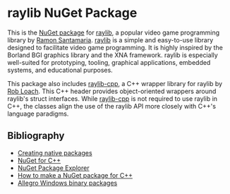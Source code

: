 # raylib NuGet Package

This is the [NuGet package](https://www.nuget.org/packages/raylib/) for [raylib](https://github.com/raysan5/raylib), a popular video game programming library by [Ramon Santamaria](https://github.com/raysan5). [raylib](https://www.raylib.com) is a simple and easy-to-use library designed to facilitate video game programming. It is highly inspired by the Borland BGI graphics library and the XNA framework. raylib is especially well-suited for prototyping, tooling, graphical applications, embedded systems, and educational purposes.

This package also includes [raylib-cpp](https://github.com/RobLoach/raylib-cpp), a C++ wrapper library for raylib by [Rob Loach](https://github.com/RobLoach). This C++ header provides object-oriented wrappers around raylib's struct interfaces. While [raylib-cpp](https://robloach.github.io/raylib-cpp) is not required to use raylib in C++, the classes align the use of the raylib API more closely with C++'s language paradigms.

## Bibliography

- [Creating native packages](https://docs.microsoft.com/en-us/nuget/guides/native-packages)
- [NuGet for C++](https://devblogs.microsoft.com/cppblog/nuget-for-c/)
- [NuGet Package Explorer](https://github.com/NuGetPackageExplorer/NuGetPackageExplorer)
- [How to make a NuGet package for C++](https://digitalhouseblog.wordpress.com/2019/08/22/how-to-make-a-nuget-package-for-c/)
- [Allegro Windows binary packages](https://github.com/liballeg/allegro_winpkg)
